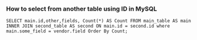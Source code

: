 ### How to select from another table using ID in MySQL

```
SELECT main.id,other,fields, Count(*) AS Count FROM main_table AS main INNER JOIN second_table AS second ON main.id = second.id where main.some_field = vendor.field Order By Count;
```